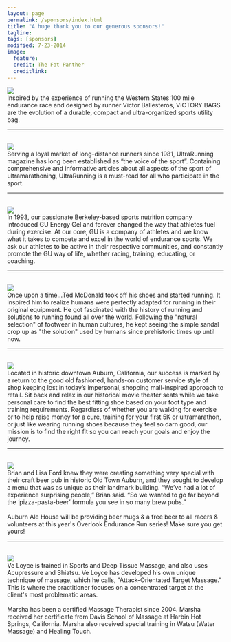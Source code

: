```yaml
---
layout: page
permalink: /sponsors/index.html
title: "A huge thank you to our generous sponsors!"
tagline: 
tags: [sponsors]
modified: 7-23-2014
image:
  feature: 
  credit: The Fat Panther
  creditlink: 
---
```


<div id="main" role="main"  itemprop="mainContentOfPage">
<a href="http://victorysportdesign.com" target="_blank"><img src="http://trason-trail-races.github.io/oer/images/victor.png" class="img-responsive"></a><br />Inspired by the experience of running the Western States 100 mile endurance race and designed by runner Victor Ballesteros, VICTORY BAGS are the evolution of a durable, compact and ultra-organized sports utility bag.
<hr><br>
<a href="https://www.ultrarunning.com" target="_blank"><img src="http://trason-trail-races.github.io/oer/images/ur.png" class="img-responsive"></a><br />
Serving a loyal market of long-distance runners since 1981, UltraRunning magazine has long been established as “the voice of the sport”. Containing comprehensive and informative articles about all aspects of the sport of ultramarathoning, UltraRunning is a must-read for all who participate in the sport.
<hr><br>
<a href="https://guenergy.com" target="_blank"><img src="http://trason-trail-races.github.io/oer/images/gu.png" class="img-responsive"></a><br />
In 1993, our passionate Berkeley-based sports nutrition company introduced GU Energy Gel and forever changed the way that athletes fuel during exercise. At our core, GU is a company of athletes and we know what it takes to compete and excel in the world of endurance sports. We ask our athletes to be active in their respective communities, and constantly promote the GU way of life, whether racing, training, educating, or coaching.
<hr><br>
<a href="http://www.lunasandals.com" target="_blank"><img src="http://trason-trail-races.github.io/oer/images/lunasandals_logo.png" class="img-responsive"></a><br />
Once upon a time...Ted McDonald took off his shoes and started running. It inspired him to realize humans were perfectly adapted for running in their original equipment. He got fascinated with the history of running and solutions to running found all over the world. Following the "natural selection" of footwear in human cultures, he kept seeing the simple sandal crop up as "the solution" used by humans since prehistoric times up until now. 
<hr><br>
<a href="http://www.auburnrunningcompany.com" target="_blank"><img src="http://trason-trail-races.github.io/oer/images/arc.png" class="img-responsive"></a><br />
Located in historic downtown Auburn, California, our success is marked by a return to the good old fashioned, hands-on customer service style of shop keeping lost in today’s impersonal, shopping mall-inspired approach to retail. Sit back and relax in our historical movie theater seats while we take personal care to find the best fitting shoe based on your foot type and training requirements. Regardless of whether you are walking for exercise or to help raise money for a cure, training for your first 5K or ultramarathon, or just like wearing running shoes because they feel so darn good, our mission is to find the right fit so you can reach your goals and enjoy the journey.
<hr><br>
<a href="http://www.auburnalehouse.com" target="_blank"><img src="http://trason-trail-races.github.io/oer/images/aurburn_ale_house_logo.png" class="img-responsive"></a><br />
Brian and Lisa Ford knew they were creating something very special with their craft beer pub in historic Old Town Auburn, and they sought to develop a menu that was as unique as their landmark building. “We’ve had a lot of experience surprising people,” Brian said. “So we wanted to go far beyond the ‘pizza-pasta-beer’ formula you see in so many brew pubs.”
<br /><br />
Auburn Ale House will be providing beer mugs & a free beer to all racers & volunteers at this year's Overlook Endurance Run series! Make sure you get yours!
<hr><br>
<a href="http://www.monstersofmassage.com" target="_blank"><img src="http://trason-trail-races.github.io/oer/images/mom.png" class="img-responsive"></a><br />
Ve Loyce is trained in Sports and Deep Tissue Massage, and also uses Acupressure and Shiatsu. Ve Loyce has developed his own unique technique of massage, which he calls, "Attack-Orientated Target Massage." This is where the practitioner focuses on a concentrated target at the client's most problematic areas.
<br /><br />
Marsha has been a certified Massage Therapist since 2004. Marsha received her certificate from Davis School of Massage at Harbin Hot Springs, California. Marsha also received special training in Watsu (Water Massage) and Healing Touch.
</div>
